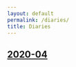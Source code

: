 ```yaml
---
layout: default
permalink: /diaries/
title: Diaries
---
```


## [2020-04](https://hongchao.me/2020-04-diaries)